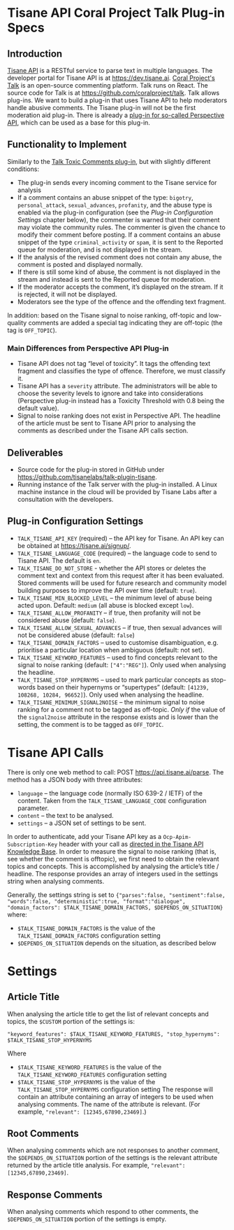 # Tisane API Coral Project Talk Plug-in Specs

## Introduction

[Tisane API](https://tisane.ai) is a RESTful service to parse text in multiple languages. The developer portal for Tisane API is at https://dev.tisane.ai. 
[Coral Project's Talk](https://coralproject.net/talk/) is an open-source commenting platform. Talk runs on React. The source code for Talk is at https://github.com/coralproject/talk. 
Talk allows plug-ins. We want to build a plug-in that uses Tisane API to help moderators handle abusive comments. The Tisane plug-in will not be the first moderation aid plug-in. There is already a [plug-in for so-called Perspective API](https://docs.coralproject.net/talk/plugin/talk-plugin-toxic-comments), which can be used as a base for this plug-in. 

## Functionality to Implement

Similarly to the [Talk Toxic Comments plug-in](https://docs.coralproject.net/talk/toxic-comments/), but with slightly different conditions: 

* The plug-in sends every incoming comment to the Tisane service for analysis
* If a comment contains an abuse snippet of the type: `bigotry`, `personal_attack`, `sexual_advances`, `profanity`, and the abuse type is enabled via the plug-in configuration (see the _Plug-in Configuration Settings_ chapter below), the commenter is warned that their comment may violate the community rules. The commenter is given the chance to modify their comment before posting. If a comment contains an abuse snippet of the type `criminal_activity` or `spam`, it is sent to the Reported queue for moderation, and is not displayed in the stream. 
* If the analysis of the revised comment does not contain any abuse, the comment is posted and displayed normally. 
* If there is still some kind of abuse, the comment is not displayed in the stream and instead is sent to the Reported queue for moderation.
* If the moderator accepts the comment, it’s displayed on the stream. If it is rejected, it will not be displayed. 
* Moderators see the type of the offence and the offending text fragment. 

In addition: based on the Tisane signal to noise ranking, off-topic and low-quality comments are added a special tag indicating they are off-topic (the tag is `OFF_TOPIC`). 

### Main Differences from Perspective API Plug-in

*	Tisane API does not tag “level of toxicity”. It tags the offending text fragment and classifies the type of offence. Therefore, we must classify it. 
* Tisane API has a `severity` attribute. The administrators will be able to choose the severity levels to ignore and take into considerations (Perspective plug-in instead has a Toxicity Threshold with 0.8 being the default value). 
* Signal to noise ranking does not exist in Perspective API. The headline of the article must be sent to Tisane API prior to analysing the comments as described under the Tisane API calls section.

## Deliverables

*	Source code for the plug-in stored in GitHub under https://github.com/tisanelabs/talk-plugin-tisane.
* Running instance of the Talk server with the plug-in installed. A Linux machine instance in the cloud will be provided by Tisane Labs after a consultation with the developers.

## Plug-in Configuration Settings

*	`TALK_TISANE_API_KEY` (required) – the API key for Tisane. An API key can be obtained at https://tisane.ai/signup/. 
*	`TALK_TISANE_LANGUAGE_CODE` (required) – the language code to send to Tisane API. The default is `en`.
*	`TALK_TISANE_DO_NOT_STORE` - whether the API stores or deletes the comment text and context from this request after it has been evaluated. Stored comments will be used for future research and community model building purposes to improve the API over time (default: `true`). 
*	`TALK_TISANE_MIN_BLOCKED_LEVEL` – the minimum level of abuse being acted upon. Default: `medium` (all abuse is blocked except `low`). 
*	`TALK_TISANE_ALLOW_PROFANITY` – if true, then profanity will not be considered abuse (default: `false`).
*	`TALK_TISANE_ALLOW_SEXUAL_ADVANCES` – if true, then sexual advances will not be considered abuse (default: `false`)
*	`TALK_TISANE_DOMAIN_FACTORS` – used to customise disambiguation, e.g. prioritise a particular location when ambiguous (default: not set). 
*	`TALK_TISANE_KEYWORD_FEATURES` – used to find concepts relevant to the signal to noise ranking (default: `["4":"REG"]`). Only used when analysing the headline.
*	`TALK_TISANE_STOP_HYPERNYMS` – used to mark particular concepts as stop-words based on their hypernyms or “supertypes” (default: `[41239, 108268, 10284, 96652]`). Only used when analysing the headline.
*	`TALK_TISANE_MINIMUM_SIGNAL2NOISE` – the minimum signal to noise ranking for a comment not to be tagged as off-topic. *Only if* the value of the `signal2noise` attribute in the response exists and is lower than the setting, the comment is to be tagged as `OFF_TOPIC`.

# Tisane API Calls

There is only one web method to call: POST https://api.tisane.ai/parse. The method has a JSON body with three attributes:

*	`language` – the language code (normally ISO 639-2 / IETF) of the content. Taken from the `TALK_TISANE_LANGUAGE_CODE` configuration parameter. 
*	`content` – the text to be analysed. 
*	`settings` – a JSON set of settings to be sent. 

In order to authenticate, add your Tisane API key as a `Ocp-Apim-Subscription-Key` header with your call as [directed in the Tisane API Knowledge Base](http://tisane.ai/knowledgebase/how-do-i-get-the-api-key/). In order to measure the signal to noise ranking (that is, see whether the comment is offtopic), we first need to obtain the relevant topics and concepts. This is accomplished by analysing the article’s title / headline. The response provides an array of integers used in the settings string when analysing comments.

Generally, the settings string is set to `{"parses":false, "sentiment":false, "words":false, "deterministic":true, "format":"dialogue", "domain_factors": $TALK_TISANE_DOMAIN_FACTORS, $DEPENDS_ON_SITUATION}` where:

* `$TALK_TISANE_DOMAIN_FACTORS` is the value of the `TALK_TISANE_DOMAIN_FACTORS` configuration setting
* `$DEPENDS_ON_SITUATION` depends on the situation, as described below

# Settings

## Article Title
When analysing the article title to get the list of relevant concepts and topics, the `$CUSTOM` portion of the settings is:

`"keyword_features": $TALK_TISANE_KEYWORD_FEATURES, "stop_hypernyms": $TALK_TISANE_STOP_HYPERNYMS`

Where
*	`$TALK_TISANE_KEYWORD_FEATURES` is the value of the `TALK_TISANE_KEYWORD_FEATURES` configuration setting
*	`$TALK_TISANE_STOP_HYPERNYMS` is the value of the `TALK_TISANE_STOP_HYPERNYMS` configuration setting
The response will contain an attribute containing an array of integers to be used when analysing comments. The name of the attribute is relevant. (For example, `"relevant": [12345,67890,23469]`.)

## Root Comments
When analysing comments which are not responses to another comment, the `$DEPENDS_ON_SITUATION` portion of the settings is the relevant attribute returned by the article title analysis. For example, `"relevant": [12345,67890,23469]`.

## Response Comments
When analysing comments which respond to other comments, the `$DEPENDS_ON_SITUATION` portion of the settings is empty.
